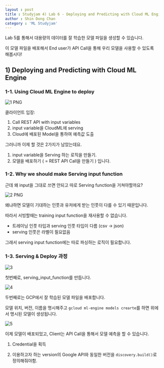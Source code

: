 ```yaml
---
layout : post
title : Studyjam 4) Lab 6 - Deploying and Predicting with Cloud ML Engine
author : Shin Dong Chan
category : 'ML Studyjam'
---
```


Lab 5를 통해서 대용량의 데이터를 잘 학습한 모델 파일을 생성할 수 있습니다.

이 모델 파일을 배포해서 End user가 API Call을 통해 우리 모델을 사용할 수 있도록 해봅시다!

## 1) Deploying and Predicting with Cloud ML Engine

### 1-1. Using Cloud ML Engine to deploy

![1 PNG](https://user-images.githubusercontent.com/37765338/60005241-11930d00-96a9-11e9-8914-87fe91896f24.png)

클라이언트 입장:
1. Call REST API with input variables
2. input variable을 CloudML에 serving
3. Cloud에 배포된 Model을 통하여 예측값 도출 

그러니까 이제 할 것은 2가지가 남았는데요.

1. input variable을 Serving 하는 로직을 만들기.
2. 모델을 배포하기 ( = REST API Call을 만들기 ) 입니다.

### 1-2. Why we should make Serving input function 

근데 왜 input을 그대로 쓰면 안되고 따로 Serving function을 거쳐야할까요?

![2 PNG](https://user-images.githubusercontent.com/37765338/60005243-122ba380-96a9-11e9-8505-7999fb76f881.png)

왜냐하면 모델이 기대하는 인풋과 유저에게 받는 인풋이 다를 수 있기 때문입니다.

따라서 서빙할때는 training input function을 재사용할 수 없습니다. 

- 트레이닝 인풋 타입과 serving 인풋 타입이 다름 (csv -> json)
- serving 인풋은 라벨이 필요없음

그래서 serving input function에는 따로 파싱하는 로직이 필요합니다. 

### 1-3. Serving & Deploy 과정

![3](https://user-images.githubusercontent.com/37765338/60005246-13f56700-96a9-11e9-896d-cd8f678b9d00.png)

첫번째로, serving_input_function를 만듭니다.

![4](https://user-images.githubusercontent.com/37765338/60005247-13f56700-96a9-11e9-88c3-6b86d724c7a8.png)

두번째로는 GCP에서 잘 학습된 모델 파일을 배포합니다.

모델 위치, 버전, 이름을 명시해주고 `gcloud ml-engine models crearte`를 하면 위에서 명시된 모델이 생성됩니다.

![5](https://user-images.githubusercontent.com/37765338/60005248-148dfd80-96a9-11e9-8522-d7ff3cdc82e3.png)

이제 모델이 배포되었고, Client는 API Call을 통해서 모델 예측을 할 수 있습니다.

1. Credential을 획득

2. 이용하고자 하는 version의 Google API와 동일한 버전을 `discovery.build()`로 정의해줘야함.

   

